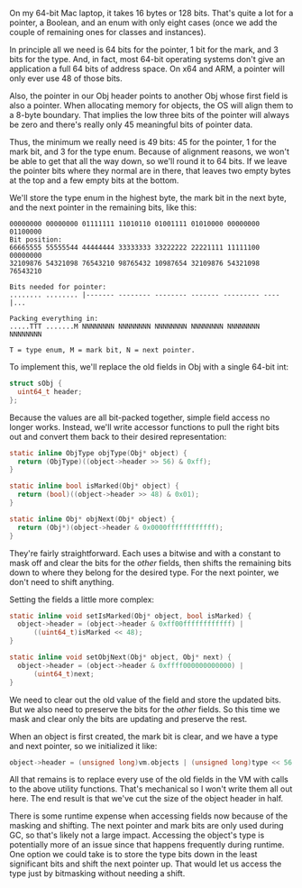 On my 64-bit Mac laptop, it takes 16 bytes or 128 bits. That's quite a lot for a
pointer, a Boolean, and an enum with only eight cases (once we add the couple of
remaining ones for classes and instances).

In principle all we need is 64 bits for the pointer, 1 bit for the mark, and
3 bits for the type. And, in fact, most 64-bit operating systems don't give an
application a full 64 bits of address space. On x64 and ARM, a pointer will only
ever use 48 of those bits.

Also, the pointer in our Obj header points to another Obj whose first field is
also a pointer. When allocating memory for objects, the OS will align them to a
8-byte boundary. That implies the low three bits of the pointer will always be
zero and there's really only 45 meaningful bits of pointer data.

Thus, the minimum we really need is 49 bits: 45 for the pointer, 1 for the mark
bit, and 3 for the type enum. Because of alignment reasons, we won't be able to
get that all the way down, so we'll round it to 64 bits. If we leave the
pointer bits where they normal are in there, that leaves two empty bytes at the
top and a few empty bits at the bottom.

We'll store the type enum in the highest byte, the mark bit in the next byte,
and the next pointer in the remaining bits, like this:

```
00000000 00000000 01111111 11010110 01001111 01010000 00000000 01100000
Bit position:
66665555 55555544 44444444 33333333 33222222 22221111 11111100 00000000
32109876 54321098 76543210 98765432 10987654 32109876 54321098 76543210

Bits needed for pointer:
........ ........ |------- -------- -------- ------- --------- ----|...

Packing everything in:
.....TTT .......M NNNNNNNN NNNNNNNN NNNNNNNN NNNNNNNN NNNNNNNN NNNNNNNN

T = type enum, M = mark bit, N = next pointer.
```

To implement this, we'll replace the old fields in Obj with a single 64-bit int:

```c
struct sObj {
  uint64_t header;
};
```

Because the values are all bit-packed together, simple field access no longer
works. Instead, we'll write accessor functions to pull the right bits out and
convert them back to their desired representation:

```c
static inline ObjType objType(Obj* object) {
  return (ObjType)((object->header >> 56) & 0xff);
}

static inline bool isMarked(Obj* object) {
  return (bool)((object->header >> 48) & 0x01);
}

static inline Obj* objNext(Obj* object) {
  return (Obj*)(object->header & 0x0000ffffffffffff);
}
```

They're fairly straightforward. Each uses a bitwise and with a constant to mask
off and clear the bits for the *other* fields, then shifts the remaining bits
down to where they belong for the desired type. For the next pointer, we don't
need to shift anything.

Setting the fields a little more complex:

```c
static inline void setIsMarked(Obj* object, bool isMarked) {
  object->header = (object->header & 0xff00ffffffffffff) |
      ((uint64_t)isMarked << 48);
}

static inline void setObjNext(Obj* object, Obj* next) {
  object->header = (object->header & 0xffff000000000000) |
      (uint64_t)next;
}
```

We need to clear out the old value of the field and store the updated bits. But
we also need to preserve the bits for the *other* fields. So this time we mask
and clear only the bits are updating and preserve the rest.

When an object is first created, the mark bit is clear, and we have a type and
next pointer, so we initialized it like:

```c
object->header = (unsigned long)vm.objects | (unsigned long)type << 56;
```

All that remains is to replace every use of the old fields in the VM with calls
to the above utility functions. That's mechanical so I won't write them all out
here. The end result is that we've cut the size of the object header in half.

There is some runtime expense when accessing fields now because of the masking
and shifting. The next pointer and mark bits are only used during GC, so that's
likely not a large impact. Accessing the object's type is potentially more of an
issue since that happens frequently during runtime. One option we could take is
to store the type bits down in the least significant bits and shift the next
pointer up. That would let us access the type just by bitmasking without needing
a shift.

